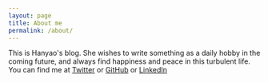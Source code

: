 ```yaml
---
layout: page
title: About me
permalink: /about/
---
```


This is Hanyao's blog. She wishes to write something as a daily hobby in the coming future, and always find happiness and peace in this turbulent life.
You can find me at [Twitter](https://twitter.com/liuhanyao98) or [GitHub](https://github.com/liuhanyao98) or [LinkedIn](https://www.linkedin.com/in/hanyaoliu/)
